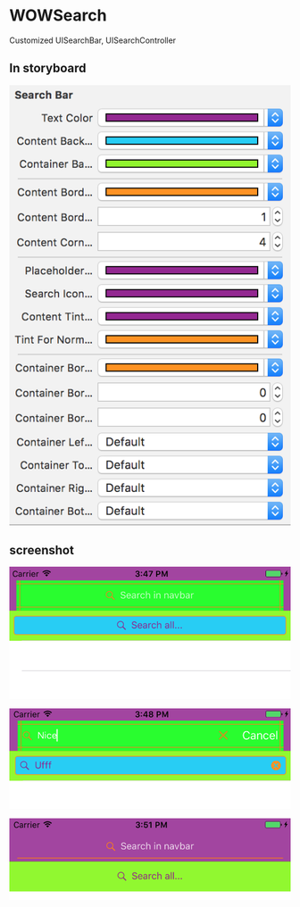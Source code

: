 # WOWSearch

Customized UISearchBar, UISearchController

## In storyboard

![](images/storyboard.png)

## screenshot

![](images/screenshot1.png)

![](images/screenshot2.png)

![](images/screenshot3.png)
